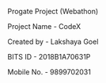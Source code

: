 
Progate Project (Webathon) 

Project Name - CodeX

Created by - Lakshaya Goel

BITS ID - 2018B1A70631P

Mobile No. - 9899702031
